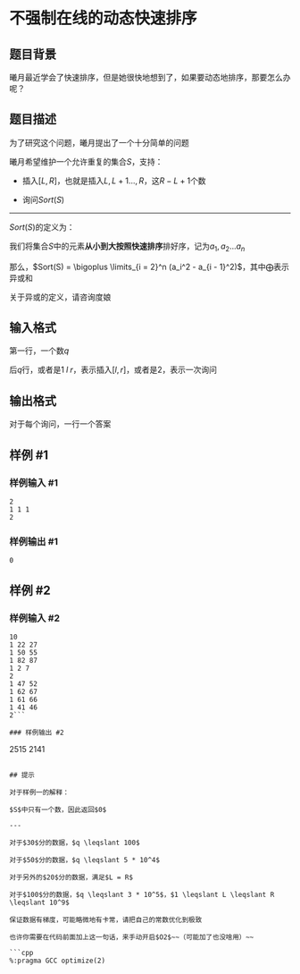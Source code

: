# 不强制在线的动态快速排序

## 题目背景

曦月最近学会了快速排序，但是她很快地想到了，如果要动态地排序，那要怎么办呢？


## 题目描述

为了研究这个问题，曦月提出了一个十分简单的问题

曦月希望维护一个允许重复的集合$S$，支持：

* 插入$[L, R]$，也就是插入$L, L + 1 ... , R$，这$R - L + 1$个数

* 询问$Sort(S)$

---

$Sort(S)$的定义为：

我们将集合$S$中的元素**从小到大按照快速排序**排好序，记为$a_1, a_2 ... a_n$

那么，$Sort(S) = \bigoplus \limits_{i = 2}^n (a_i^2 - a_{i - 1}^2)$，其中$\bigoplus$表示异或和

关于异或的定义，请咨询度娘

## 输入格式

第一行，一个数$q$

后$q$行，或者是$1\;l\;r$，表示插入$[l, r]$，或者是$2$，表示一次询问

## 输出格式

对于每个询问，一行一个答案

## 样例 #1

### 样例输入 #1
```
2
1 1 1
2
```

### 样例输出 #1

```
0
```

## 样例 #2

### 样例输入 #2
```
10
1 22 27
1 50 55
1 82 87
1 2 7
2
1 47 52
1 62 67
1 61 66
1 41 46
2```

### 样例输出 #2

```
2515
2141
```

## 提示

对于样例一的解释：

$S$中只有一个数，因此返回$0$

---

对于$30$分的数据，$q \leqslant 100$

对于$50$分的数据，$q \leqslant 5 * 10^4$

对于另外的$20$分的数据，满足$L = R$

对于$100$分的数据，$q \leqslant 3 * 10^5$，$1 \leqslant L \leqslant R \leqslant 10^9$

保证数据有梯度，可能略微地有卡常，请把自己的常数优化到极致

也许你需要在代码前面加上这一句话，来手动开启$O2$~~（可能加了也没啥用）~~

```cpp
%:pragma GCC optimize(2)
```
